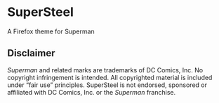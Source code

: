 # SuperSteel
A Firefox theme for Superman

## Disclaimer
*Superman* and related marks are trademarks of DC Comics, Inc. No copyright infringement is intended. All copyrighted material is included under “fair use” principles. SuperSteel is not endorsed, sponsored or affiliated with DC Comics, Inc. or the *Superman* franchise.


